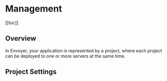 # Management

[[toc]]

## Overview

In Envoyer, your application is represented by a project, where each project can be deployed to one or more servers at the same time.

## Project Settings

